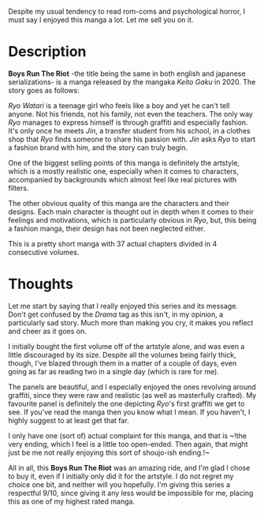 Despite my usual tendency to read rom-coms and psychological horror, I must say I enjoyed this manga a lot. Let me sell you on it.

# Description

**Boys Run The Riot** -the title being the same in both english and japanese serializations- is a manga released by the mangaka *Keito Gaku* in 2020. The story goes as follows:

*Ryo Watari* is a teenage girl who feels like a boy and yet he can't tell anyone. Not his friends, not his family, not even the teachers. The only way *Ryo* manages to express himself is through graffiti and especially fashion. It's only once he meets *Jin*, a transfer student from his school, in a clothes shop that *Ryo* finds someone to share his passion with. *Jin* asks *Ryo* to start a fashion brand with him, and the story can truly begin.

One of the biggest selling points of this manga is definitely the artstyle, which is a mostly realistic one, especially when it comes to characters, accompanied by backgrounds which almost feel like real pictures with filters.

The other obvious quality of this manga are the characters and their designs. Each main character is thought out in depth when it comes to their feelings and motivations, which is particularly obvious in *Ryo*, but, this being a fashion manga, their design has not been neglected either.

This is a pretty short manga with 37 actual chapters divided in 4 consecutive volumes.

# Thoughts

Let me start by saying that I really enjoyed this series and its message. Don't get confused by the *Drama* tag as this isn't, in my opinion, a particularly sad story. Much more than making you cry, it makes you reflect and cheer as it goes on.

I initially bought the first volume off of the artstyle alone, and was even a little discouraged by its size. Despite all the volumes being fairly thick, though, I've blazed through them in a matter of a couple of days, even going as far as reading two in a single day (which is rare for me).

The panels are beautiful, and I especially enjoyed the ones revolving around graffiti, since they were raw and realistic (as well as masterfully crafted). My favourite panel is definitely the one depicting *Ryo*'s first graffiti we get to see. If you've read the manga then you know what I mean. If you haven't, I highly suggest to at least get that far.

I only have one (sort of) actual complaint for this manga, and that is ~!the very ending, which I feel is a little too open-ended. Then again, that might just be me not really enjoying this sort of shoujo-ish ending.!~

All in all, this **Boys Run The Riot** was an amazing ride, and I'm glad I chose to buy it, even if I initially only did it for the artstyle. I do not regret my choice one bit, and neither will you hopefully. I'm giving this series a respectful 9/10, since giving it any less would be impossible for me, placing this as one of my highest rated manga.
